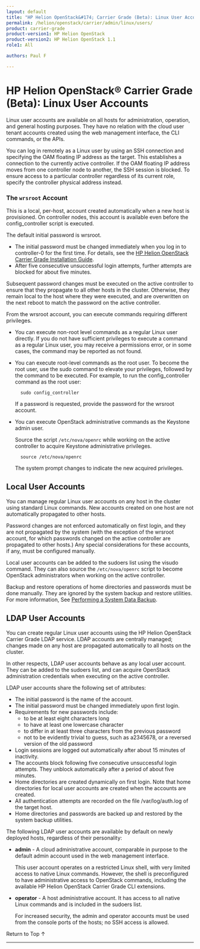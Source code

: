 ```yaml
---
layout: default
title: "HP Helion OpenStack&#174; Carrier Grade (Beta): Linux User Accounts"
permalink: /helion/openstack/carrier/admin/linux/users/
product: carrier-grade
product-version1: HP Helion OpenStack
product-version2: HP Helion OpenStack 1.1
role1: All

authors: Paul F

---
```

<!--UNDER REVISION-->

<script>

function PageRefresh {
onLoad="window.refresh"
}

PageRefresh();

</script>

<!-- <p style="font-size: small;"> <a href="/helion/openstack/1.1/3rd-party-license-agreements/">&#9664; PREV</a> | <a href="/helion/openstack/1.1/">&#9650; UP</a> | NEXT &#9654; </p> -->

# HP Helion OpenStack&#174; Carrier Grade (Beta): Linux User Accounts

Linux user accounts are available on all hosts for administration, operation, and general hosting purposes. They have no relation with the cloud user tenant accounts created using the web management interface, the CLI commands, or the APIs.

You can log in remotely as a Linux user by using an SSH connection and specifying the OAM floating IP address as the target. This establishes a connection to the currently active controller. If the OAM floating IP address moves from one controller node to another, the SSH session is blocked. To ensure access to a particular controller regardless of its current role, specify the controller physical address instead.

### The `wrsroot` Account ###

This is a local, per-host, account created automatically when a new host is provisioned. On controller nodes, this account is available even before the config_controller script is executed.

The default initial password is wrsroot.

* The initial password must be changed immediately when you log in to controller-0 for the first time. For details, see the [HP Helion OpenStack Carrier Grade Installation Guide](/helion/openstack/carrier/install/pb/overview/).
* After five consecutive unsuccessful login attempts, further attempts are blocked for about five minutes.

Subsequent password changes must be executed on the active controller to ensure that they propagate to all other hosts in the cluster. Otherwise, they remain local to the host where they were executed, and are overwritten on the next reboot to match the password on the active controller.

From the wrsroot account, you can execute commands requiring different privileges.

* You can execute non-root level commands as a regular Linux user directly. If you do not have sufficient privileges to execute a command as a regular Linux user, you may receive a permissions error, or in some cases, the command may be reported as not found.

* You can execute root-level commands as the root user. To become the root user, use the sudo command to elevate your privileges, followed by the command to be executed. For example, to run the config_controller command as the root user:

		sudo config_controller

	If a password is requested, provide the password for the wrsroot account.

* You can execute OpenStack administrative commands as the Keystone admin user.

	Source the script `/etc/nova/openrc` while working on the active controller to acquire Keystone administrative privileges.

		source /etc/nova/openrc

	The system prompt changes to indicate the new acquired privileges.

## Local User Accounts

You can manage regular Linux user accounts on any host in the cluster using standard Linux commands. New accounts created on one host are not automatically propagated to other hosts.

Password changes are not enforced automatically on first login, and they are not propagated by the system (with the exception of the wrsroot account, for which passwords changed on the active controller are propagated to other hosts.) Any special considerations for these accounts, if any, must be configured manually.

Local user accounts can be added to the sudoers list using the visudo command. They can also source the `/etc/nova/openrc`  script to become OpenStack administrators when working on the active controller.

Backup and restore operations of home directories and passwords must be done manually. They are ignored by the system backup and restore utilities. For more information, See [Performing a System Data Backup](/helion/openstack/carrier/admin/backup/).

## LDAP User Accounts

You can create regular Linux user accounts using the HP Helion OpenStack Carrier Grade LDAP service. LDAP accounts are centrally managed; changes made on any host are propagated automatically to all hosts on the cluster.

In other respects, LDAP user accounts behave as any local user account. They can be added to the sudoers list, and can acquire OpenStack administration credentials when executing on the active controller.

LDAP user accounts share the following set of attributes:

* The initial password is the name of the account.
* The initial password must be changed immediately upon first login.
* Requirements for new passwords include:
	* to be at least eight characters long
	* to have at least one lowercase character
	* to differ in at least three characters from the previous password
	* not to be evidently trivial to guess, such as a2345678, or a reversed version of the old password
* Login sessions are logged out automatically after about 15 minutes of inactivity.
* The accounts block following five consecutive unsuccessful login attempts. They unblock automatically after a period of about five minutes.
* Home directories are created dynamically on first login. Note that home directories for local user accounts are created when the accounts are created.
* All authentication attempts are recorded on the file /var/log/auth.log of the target host.
* Home directories and passwords are backed up and restored by the system backup utilities.

The following LDAP user accounts are available by default on newly deployed hosts, regardless of their personality:

* **admin** - A cloud administrative account, comparable in purpose to the default admin account used in the web management interface.

	This user account operates on a restricted Linux shell, with very limited access to native Linux commands. However, the shell is preconfigured to have administrative access to OpenStack commands, including the available HP Helion OpenStack Carrier Grade CLI extensions.

* **operator** - A host administrative account. It has access to all native Linux commands and is included in the sudoers list.

	For increased security, the admin and operator accounts must be used from the console ports of the hosts; no SSH access is allowed.

<a href="#top" style="padding:14px 0px 14px 0px; text-decoration: none;"> Return to Top &#8593; </a>


----